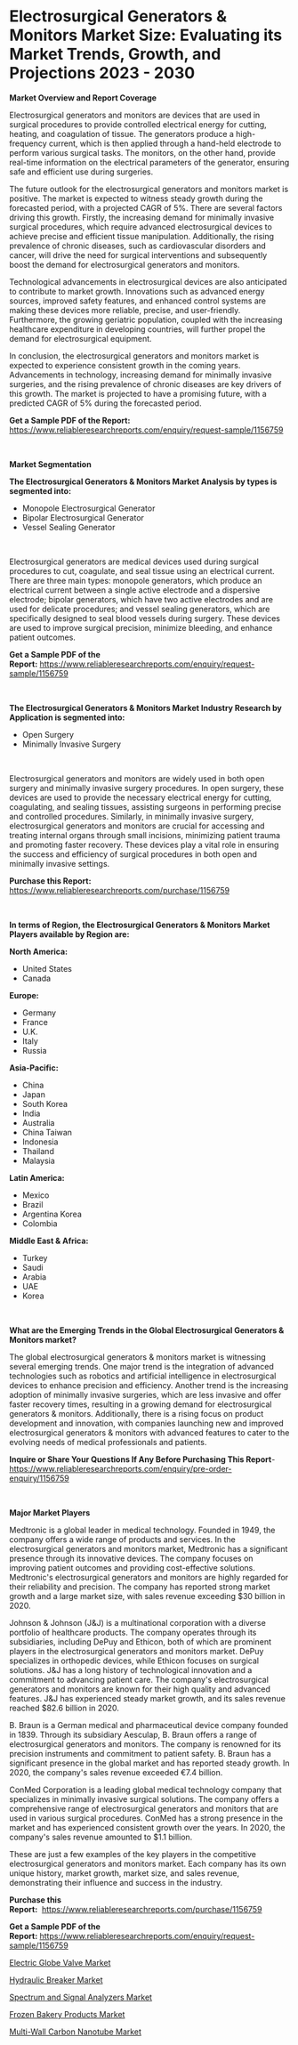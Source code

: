 <p><h1>Electrosurgical Generators & Monitors Market Size: Evaluating its Market Trends, Growth, and Projections 2023 - 2030</h1></p><p><strong>Market Overview and Report Coverage</strong></p>
<p><p>Electrosurgical generators and monitors are devices that are used in surgical procedures to provide controlled electrical energy for cutting, heating, and coagulation of tissue. The generators produce a high-frequency current, which is then applied through a hand-held electrode to perform various surgical tasks. The monitors, on the other hand, provide real-time information on the electrical parameters of the generator, ensuring safe and efficient use during surgeries.</p><p>The future outlook for the electrosurgical generators and monitors market is positive. The market is expected to witness steady growth during the forecasted period, with a projected CAGR of 5%. There are several factors driving this growth. Firstly, the increasing demand for minimally invasive surgical procedures, which require advanced electrosurgical devices to achieve precise and efficient tissue manipulation. Additionally, the rising prevalence of chronic diseases, such as cardiovascular disorders and cancer, will drive the need for surgical interventions and subsequently boost the demand for electrosurgical generators and monitors.</p><p>Technological advancements in electrosurgical devices are also anticipated to contribute to market growth. Innovations such as advanced energy sources, improved safety features, and enhanced control systems are making these devices more reliable, precise, and user-friendly. Furthermore, the growing geriatric population, coupled with the increasing healthcare expenditure in developing countries, will further propel the demand for electrosurgical equipment.</p><p>In conclusion, the electrosurgical generators and monitors market is expected to experience consistent growth in the coming years. Advancements in technology, increasing demand for minimally invasive surgeries, and the rising prevalence of chronic diseases are key drivers of this growth. The market is projected to have a promising future, with a predicted CAGR of 5% during the forecasted period.</p></p>
<p><strong>Get a Sample PDF of the Report:</strong> <a href="https://www.reliableresearchreports.com/enquiry/request-sample/1156759">https://www.reliableresearchreports.com/enquiry/request-sample/1156759</a></p>
<p>&nbsp;</p>
<p><strong>Market Segmentation</strong></p>
<p><strong>The Electrosurgical Generators & Monitors Market Analysis by types is segmented into:</strong></p>
<p><ul><li>Monopole Electrosurgical Generator</li><li>Bipolar Electrosurgical Generator</li><li>Vessel Sealing Generator</li></ul></p>
<p>&nbsp;</p>
<p><p>Electrosurgical generators are medical devices used during surgical procedures to cut, coagulate, and seal tissue using an electrical current. There are three main types: monopole generators, which produce an electrical current between a single active electrode and a dispersive electrode; bipolar generators, which have two active electrodes and are used for delicate procedures; and vessel sealing generators, which are specifically designed to seal blood vessels during surgery. These devices are used to improve surgical precision, minimize bleeding, and enhance patient outcomes.</p></p>
<p><strong>Get a Sample PDF of the Report:</strong>&nbsp;<a href="https://www.reliableresearchreports.com/enquiry/request-sample/1156759">https://www.reliableresearchreports.com/enquiry/request-sample/1156759</a></p>
<p>&nbsp;</p>
<p><strong>The Electrosurgical Generators & Monitors Market Industry Research by Application is segmented into:</strong></p>
<p><ul><li>Open Surgery</li><li>Minimally Invasive Surgery</li></ul></p>
<p>&nbsp;</p>
<p><p>Electrosurgical generators and monitors are widely used in both open surgery and minimally invasive surgery procedures. In open surgery, these devices are used to provide the necessary electrical energy for cutting, coagulating, and sealing tissues, assisting surgeons in performing precise and controlled procedures. Similarly, in minimally invasive surgery, electrosurgical generators and monitors are crucial for accessing and treating internal organs through small incisions, minimizing patient trauma and promoting faster recovery. These devices play a vital role in ensuring the success and efficiency of surgical procedures in both open and minimally invasive settings.</p></p>
<p><strong>Purchase this Report:</strong>&nbsp; <a href="https://www.reliableresearchreports.com/purchase/1156759">https://www.reliableresearchreports.com/purchase/1156759</a></p>
<p>&nbsp;</p>
<p><strong>In terms of Region, the Electrosurgical Generators & Monitors Market Players available by Region are:</strong></p>
<p>
    <p> <strong> North America: </strong>
        <ul>
            <li>United States</li>
            <li>Canada</li>
        </ul>
        </p> 
    <p> <strong> Europe: </strong>
        <ul>
            <li>Germany</li>
            <li>France</li>
            <li>U.K.</li>
            <li>Italy</li>
            <li>Russia</li>
        </ul>
        </p> 
    <p> <strong> Asia-Pacific: </strong>
        <ul>
            <li>China</li>
            <li>Japan</li>
            <li>South Korea</li>
            <li>India</li>
            <li>Australia</li>
            <li>China Taiwan</li>
            <li>Indonesia</li>
            <li>Thailand</li>
            <li>Malaysia</li>
        </ul>
        </p> 
    <p> <strong> Latin America: </strong>
        <ul>
            <li>Mexico</li>
            <li>Brazil</li>
            <li>Argentina Korea</li>
            <li>Colombia</li>
        </ul>
        </p> 
    <p> <strong> Middle East & Africa: </strong>
        <ul>
            <li>Turkey</li>
            <li>Saudi</li>
            <li>Arabia</li>
            <li>UAE</li>
            <li>Korea</li>
        </ul>
    </p>
    </p>
<p>&nbsp;</p>
<p><strong>What are the Emerging Trends in the Global Electrosurgical Generators & Monitors market?</strong></p>
<p><p>The global electrosurgical generators & monitors market is witnessing several emerging trends. One major trend is the integration of advanced technologies such as robotics and artificial intelligence in electrosurgical devices to enhance precision and efficiency. Another trend is the increasing adoption of minimally invasive surgeries, which are less invasive and offer faster recovery times, resulting in a growing demand for electrosurgical generators & monitors. Additionally, there is a rising focus on product development and innovation, with companies launching new and improved electrosurgical generators & monitors with advanced features to cater to the evolving needs of medical professionals and patients.</p></p>
<p><strong>Inquire or Share Your Questions If Any Before Purchasing This Report</strong>- <a href="https://www.reliableresearchreports.com/enquiry/pre-order-enquiry/1156759">https://www.reliableresearchreports.com/enquiry/pre-order-enquiry/1156759</a></p>
<p>&nbsp;</p>
<p><strong>Major Market Players</strong></p>
<p><p>Medtronic is a global leader in medical technology. Founded in 1949, the company offers a wide range of products and services. In the electrosurgical generators and monitors market, Medtronic has a significant presence through its innovative devices. The company focuses on improving patient outcomes and providing cost-effective solutions. Medtronic's electrosurgical generators and monitors are highly regarded for their reliability and precision. The company has reported strong market growth and a large market size, with sales revenue exceeding $30 billion in 2020.</p><p>Johnson & Johnson (J&J) is a multinational corporation with a diverse portfolio of healthcare products. The company operates through its subsidiaries, including DePuy and Ethicon, both of which are prominent players in the electrosurgical generators and monitors market. DePuy specializes in orthopedic devices, while Ethicon focuses on surgical solutions. J&J has a long history of technological innovation and a commitment to advancing patient care. The company's electrosurgical generators and monitors are known for their high quality and advanced features. J&J has experienced steady market growth, and its sales revenue reached $82.6 billion in 2020.</p><p>B. Braun is a German medical and pharmaceutical device company founded in 1839. Through its subsidiary Aesculap, B. Braun offers a range of electrosurgical generators and monitors. The company is renowned for its precision instruments and commitment to patient safety. B. Braun has a significant presence in the global market and has reported steady growth. In 2020, the company's sales revenue exceeded €7.4 billion.</p><p>ConMed Corporation is a leading global medical technology company that specializes in minimally invasive surgical solutions. The company offers a comprehensive range of electrosurgical generators and monitors that are used in various surgical procedures. ConMed has a strong presence in the market and has experienced consistent growth over the years. In 2020, the company's sales revenue amounted to $1.1 billion.</p><p>These are just a few examples of the key players in the competitive electrosurgical generators and monitors market. Each company has its own unique history, market growth, market size, and sales revenue, demonstrating their influence and success in the industry.</p></p>
<p><strong>Purchase this Report:</strong>&nbsp;&nbsp;<a href="https://www.reliableresearchreports.com/purchase/1156759">https://www.reliableresearchreports.com/purchase/1156759</a></p>
<p></p>
<p><strong>Get a Sample PDF of the Report:</strong>&nbsp;<a href="https://www.reliableresearchreports.com/enquiry/request-sample/1156759">https://www.reliableresearchreports.com/enquiry/request-sample/1156759</a></p>
<p><p><a href="https://medium.com/@rosaerluke/electric-globe-valve-market-size-growth-forecast-2023-2030-47194296a24c">Electric Globe Valve Market</a></p><p><a href="https://medium.com/@karleeprice82/hydraulic-breaker-market-size-growth-forecast-2023-2030-2d05d4781f8c">Hydraulic Breaker Market</a></p><p><a href="https://www.linkedin.com/pulse/spectrum-signal-analyzers-market-size-2023-2030-global-amcze/">Spectrum and Signal Analyzers Market</a></p><p><a href="https://www.linkedin.com/pulse/decoding-frozen-bakery-products-market-deep-dive-latest-trends-tivte/">Frozen Bakery Products Market</a></p><p><a href="https://github.com/PeterParrish5/Market-Research-Report-List-1/blob/main/multi-wall-carbon-nanotube-market.md">Multi-Wall Carbon Nanotube Market</a></p></p>